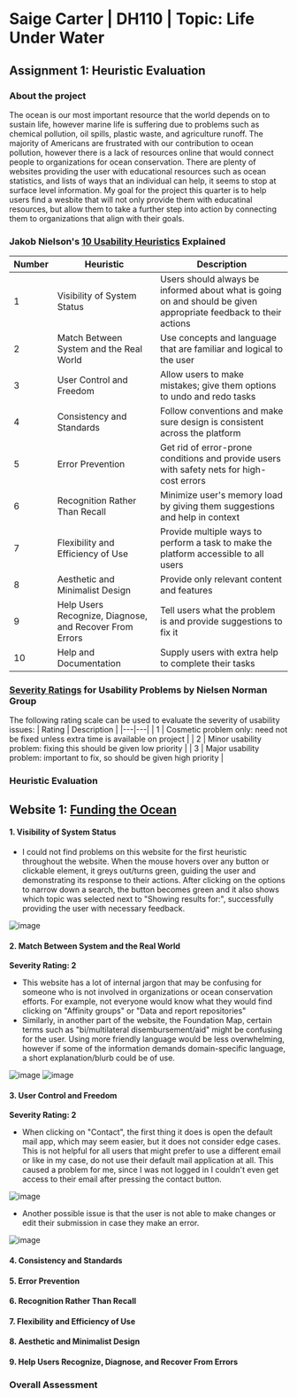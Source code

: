 # Saige Carter | DH110 | Topic: Life Under Water

## Assignment 1: Heuristic Evaluation

### About the project

The ocean is our most important resource that the world depends on to sustain life, however marine life is suffering due to problems such as chemical pollution, oil spills, plastic waste, and agriculture runoff. The majority of Americans are frustrated with our contribution to ocean pollution, however there is a lack of resources online that would connect people to organizations for ocean conservation. There are plenty of websites providing the user with educational resources such as ocean statistics, and lists of ways that an individual can help, it seems to stop at surface level information. My goal for the project this quarter is to help users find a wesbite that will not only provide them with educatinal resources, but allow them to take a further step into action by connecting them to organizations that align with their goals. 

### Jakob Nielson's [10 Usability Heuristics](https://www.nngroup.com/articles/ten-usability-heuristics/) Explained

| Number | Heuristic | Description |
|---|---|---|
| 1 | Visibility of System Status | Users should always be informed about what is going on and should be given appropriate feedback to their actions |
| 2 | Match Between System and the Real World | Use concepts and language that are familiar and logical to the user |
| 3 | User Control and Freedom | Allow users to make mistakes; give them options to undo and redo tasks |
| 4 | Consistency and Standards | Follow conventions and make sure design is consistent across the platform |
| 5 | Error Prevention | Get rid of error-prone conditions and provide users with safety nets for high-cost errors |
| 6 | Recognition Rather Than Recall | Minimize user's memory load by giving them suggestions and help in context |
| 7 | Flexibility and Efficiency of Use | Provide multiple ways to perform a task to make the platform accessible to all users |
| 8 | Aesthetic and Minimalist Design | Provide only relevant content and features |
| 9 | Help Users Recognize, Diagnose, and Recover From Errors | Tell users what the problem is and provide suggestions to fix it |
| 10 | Help and Documentation | Supply users with extra help to complete their tasks |


### [Severity Ratings](https://www.nngroup.com/articles/how-to-rate-the-severity-of-usability-problems/) for Usability Problems by Nielsen Norman Group

The following rating scale can be used to evaluate the severity of usability issues:
| Rating | Description |
|---|---|
| 1 | Cosmetic problem only: need not be fixed unless extra time is available on project |
| 2 | Minor usability problem: fixing this should be given low priority |
| 3 | Major usability problem: important to fix, so should be given high priority |


### Heuristic Evaluation

## Website 1: [Funding the Ocean ]([https://www.mayoclinic.org/](https://fundingtheocean.org/))

#### 1. Visibility of System Status

- I could not find problems on this website for the first heuristic throughout the website. When the mouse hovers over any button or clickable element, it greys out/turns green, guiding the user and demonstrating its response to their actions. After clicking on the options to narrow down a search, the button becomes green and it also shows which topic was selected next to "Showing results for:", successfully providing the user with necessary feedback.

![image](https://user-images.githubusercontent.com/114601961/194026128-b75c6e10-16dd-4a22-b4da-67d2f457b055.png)

#### 2. Match Between System and the Real World

**Severity Rating: 2** 

- This website has a lot of internal jargon that may be confusing for someone who is not involved in organizations or ocean conservation efforts. For example, not everyone would know what they would find clicking on "Affinity groups" or "Data and report repositories"
- Similarly, in another part of the website, the Foundation Map, certain terms such as "bi/multilateral disembursement/aid" might be confusing for the user. Using more friendly language would be less overwhelming, however if some of the information demands domain-specific language, a short explanation/blurb could be of use.


![image](https://user-images.githubusercontent.com/114601961/194027759-9fd569af-fb3b-4e01-be06-b64753161ad4.png) 
![image](https://user-images.githubusercontent.com/114601961/194029581-6c6ba539-7630-4828-b4cc-1ced42a9fa30.png)


#### 3. User Control and Freedom

**Severity Rating: 2**

- When clicking on "Contact", the first thing it does is open the default mail app, which may seem easier, but it does not consider edge cases. This is not helpful for all users that might prefer to use a different email or like in my case, do not use their default mail application at all. This caused a problem for me, since I was not logged in I couldn't even get access to their email after pressing the contact button.

![image](https://user-images.githubusercontent.com/114601961/194030703-20a70fc6-9603-4ab3-a1e2-53524fac6181.png)

- Another possible issue is that the user is not able to make changes or edit their submission in case they make an error.  

![image](https://user-images.githubusercontent.com/114601961/194030333-8e89bb1c-0987-441f-b99f-7d8308f09acc.png)



#### 4. Consistency and Standards


#### 5. Error Prevention


#### 6. Recognition Rather Than Recall


#### 7. Flexibility and Efficiency of Use


#### 8. Aesthetic and Minimalist Design


#### 9. Help Users Recognize, Diagnose, and Recover From Errors


### Overall Assessment








